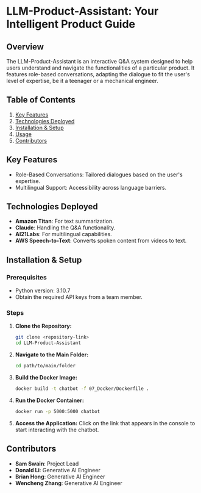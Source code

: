 # LLM-Product-Assistant: Your Intelligent Product Guide

## Overview

The LLM-Product-Assistant is an interactive Q&A system designed to help users understand and navigate the functionalities of a particular product. It features role-based conversations, adapting the dialogue to fit the user's level of expertise, be it a teenager or a mechanical engineer.

## Table of Contents

1. [Key Features](#key-features)
2. [Technologies Deployed](#technologies-deployed)
3. [Installation & Setup](#installation--setup)
4. [Usage](#usage)
5. [Contributors](#contributors)

## Key Features

- Role-Based Conversations: Tailored dialogues based on the user's expertise.
- Multilingual Support: Accessibility across language barriers.

## Technologies Deployed

- **Amazon Titan**: For text summarization.
- **Claude**: Handling the Q&A functionality.
- **AI21Labs**: For multilingual capabilities.
- **AWS Speech-to-Text**: Converts spoken content from videos to text.

## Installation & Setup

### Prerequisites

- Python version: 3.10.7
- Obtain the required API keys from a team member.

### Steps

1. **Clone the Repository:**
    ```bash
    git clone <repository-link>
    cd LLM-Product-Assistant
    ```

2. **Navigate to the Main Folder:**
    ```bash
    cd path/to/main/folder
    ```

3. **Build the Docker Image:**
    ```bash
    docker build -t chatbot -f 07_Docker/Dockerfile .
    ```

4. **Run the Docker Container:**
    ```bash
    docker run -p 5000:5000 chatbot
    ```

5. **Access the Application:**
    Click on the link that appears in the console to start interacting with the chatbot.

## Contributors

- **Sam Swain**: Project Lead
- **Donald Li**: Generative AI Engineer
- **Brian Hong**: Generative AI Engineer
- **Wencheng Zhang**: Generative AI Engineer
